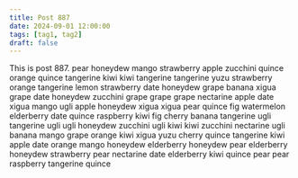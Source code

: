 ```yaml
---
title: Post 887
date: 2024-09-01 12:00:00
tags: [tag1, tag2]
draft: false
---
```

This is post 887.
pear
honeydew
mango
strawberry
apple
zucchini
quince
orange
quince
tangerine
kiwi
kiwi
tangerine
tangerine
yuzu
strawberry
orange
tangerine
lemon
strawberry
date
honeydew
grape
banana
xigua
grape
date
honeydew
zucchini
grape
grape
grape
nectarine
apple
date
xigua
mango
ugli
apple
honeydew
xigua
xigua
pear
quince
fig
watermelon
elderberry
date
quince
raspberry
kiwi
fig
cherry
banana
tangerine
ugli
tangerine
ugli
ugli
honeydew
zucchini
ugli
kiwi
kiwi
zucchini
nectarine
ugli
banana
mango
grape
orange
kiwi
xigua
yuzu
cherry
quince
tangerine
kiwi
apple
date
orange
mango
honeydew
elderberry
honeydew
pear
elderberry
honeydew
strawberry
pear
nectarine
date
elderberry
kiwi
quince
pear
pear
raspberry
tangerine
quince
